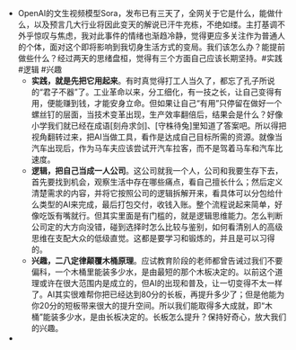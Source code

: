 - OpenAI的文生视频模型Sora，发布已有三天了，全网关于它是什么，能做什么，以及预言几大行业将因此变天的解说已汗牛充栋，不绝如缕。主打基调不外乎惊叹与焦虑，我对此事件的情绪也渐趋冷静，觉得更应多关注作为普通人的个体，面对这个即将影响到我切身生活方式的变局。我们该怎么办？能提前做些什么？经过两天的思绪盘桓，觉得有三个方面自己应该长期坚持。#实践 #逻辑 #兴趣
	- **实践，就是先把它用起来**。有时真觉得打工人当久了，都忘了孔子所说的“君子不器”了。工业革命以来，分工细化，有一技之长，让自己变得有用，便能赚到钱，才能安身立命。但如果让自己“有用”只停留在做好一个螺丝钉的层面，当技术变革出现，生产效率翻倍后，结果会是什么？好像小学我们就已经在成语[刻舟求剑]、[守株待兔]里知道了答案吧。所以得把视角翻转过来，把AI当做工具，看作是达成自己目标所需的资源。就像当汽车出现后，作为马车夫应该尝试开汽车拉客，而不是驾着马车和汽车比速度。
	- **逻辑，把自己当成一人公司**。这公司就我一个人，公司和我要生存下去，首先要找到机会，观察生活中存在哪些痛点，看自己擅长什么；然后定义清楚需求的内容，并将它按照公司的逻辑拆解开来，看具体可以分包给什么类型的AI来完成，最后打包交付，收钱入账。整个流程说起来简单，好像吃饭有嘴就行。但其实里面是有门槛的，就是逻辑思维能力。怎么判断公司定的大方向没错，碰到选择时怎么比较与鉴别，如何看清别人的高级思维在支配大众的低级直觉。这都是要学习和锻炼的，并且是可以习得的。
	- **兴趣，二八定律颠覆木桶原理**。应试教育阶段的老师都曾告诫过我们不要偏科，一个木桶里能装多少水，是由最短的那个木板决定的。以前这个道理或许在很大范围内是成立的，但AI的出现和普及，让一切变得不太一样了。AI其实很难帮你把已经达到80分的长板，再提升多少了；但是他能为你20分的短板带来很大的提升空间。所以我们能取得多大成就，即“木桶”能装多少水，是由长板决定的。长板怎么提升？保持好奇心，放大我们的兴趣。
-